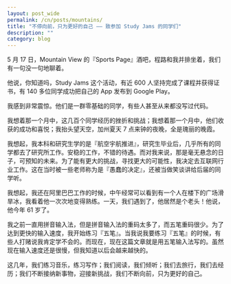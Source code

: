 ```yaml
---
layout: post_wide
permalink: /cn/posts/mountains/
title: "不停向前，只为更好的自己 —— 致参加 Study Jams 的同学们"   
description: ""
category: blog
---
```


5 月 17 日，Mountain View 的『Sports Page』酒吧，程路和我并排坐着，我们有一句没一句地聊着。

他说，你知道吗，Study Jams 这个活动，有近 600 人坚持完成了课程并获得证书，有 140 多位同学成功把自己的 App 发布到 Google Play。

我感到非常震惊。他们是一群零基础的同学，有些人甚至从来都没写过代码。

我想着那一个月中，这几百个同学经历的挫折和挑战；我想着那一个月中，他们收获的成功和喜悦；我抬头望天空，加州夏天 7 点来钟的夜晚，全是瑰丽的晚霞。

我想起，我本科和研究生学的是『航空宇航推进』，研究生毕业后，几乎所有的同学都去了研究所工作。安稳的工作，不错的待遇。而对我来说，那是毫无悬念的日子，可预知的未来。为了能有更大的挑战，寻找更大的可能性，我决定去互联网行业工作。这在当时被一些老师称为是『愚蠢的决定』，还被当做笑谈讲给后届的同学听。

我想起，我还在阿里巴巴工作的时候，中午经常可以看到有一个人在楼下的广场滑旱冰，我看着他一次次地变得熟练。一天，我们遇到了，他居然是个老头！他说，他今年 61 岁了。

我之前一直用拼音输入法，但是拼音输入法的重码太多了，而五笔重码很少。为了达到更快的输入速度，我开始练习『五笔』。当我说我要练习『五笔』的时候，有些人打赌说我肯定学不会的。而现在，现在这篇文章就是用五笔输入法写的。虽然现在输入速度还是很慢，但我知道以后会越来越快的。

这几年，我们练习音乐，练习写作；我们阅读，我们倾听；我们去旅行，我们去经历；我们不断接纳新事物，迎接新挑战，我们不断向前，只为更好的自己。
